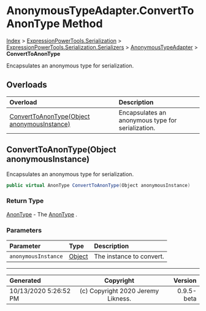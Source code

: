 ﻿# AnonymousTypeAdapter.ConvertToAnonType Method

[Index](../index.md) > [ExpressionPowerTools.Serialization](ExpressionPowerTools.Serialization.a.md) > [ExpressionPowerTools.Serialization.Serializers](ExpressionPowerTools.Serialization.Serializers.n.md) > [AnonymousTypeAdapter](ExpressionPowerTools.Serialization.Serializers.AnonymousTypeAdapter.cs.md) > **ConvertToAnonType**

Encapsulates an anonymous type for serialization.

## Overloads

| Overload | Description |
| :-- | :-- |
| [ConvertToAnonType(Object anonymousInstance)](#converttoanontypeobject-anonymousinstance) | Encapsulates an anonymous type for serialization. |
## ConvertToAnonType(Object anonymousInstance)

Encapsulates an anonymous type for serialization.

```csharp
public virtual AnonType ConvertToAnonType(Object anonymousInstance)
```

### Return Type

 [AnonType](ExpressionPowerTools.Serialization.Serializers.AnonType.cs.md)  - The [AnonType](ExpressionPowerTools.Serialization.Serializers.AnonType.cs.md) .

### Parameters

| Parameter | Type | Description |
| :-- | :-- | :-- |
| `anonymousInstance` | [Object](https://docs.microsoft.com/dotnet/api/system.object) | The instance to convert. |



---

| Generated | Copyright | Version |
| :-- | :-: | --: |
| 10/13/2020 5:26:52 PM | (c) Copyright 2020 Jeremy Likness. | 0.9.5-beta |
